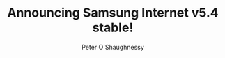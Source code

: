 ---
title: "Announcing Samsung Internet v5.4 stable!"
short_desc: "Rolling out over the next few days, featuring DeX support, PWA ambient badging, Physical Web and more!"
long_desc: "Thank you to all our beta testers! Samsung Internet version 5.4 is now being released in our stable channel. As usual with our gradual roll-outs, it will become available worldwide over the next few days via the Play Store and Galaxy Apps store..."
author: Peter O'Shaughnessy
image: https://cdn-images-1.medium.com/max/1600/1*eC946I8frupaZSZdg5tT9Q.png
link: https://medium.com/samsung-internet-dev/announcing-samsung-internet-v5-4-stable-fd941e0dcd58
external: medium.com
---